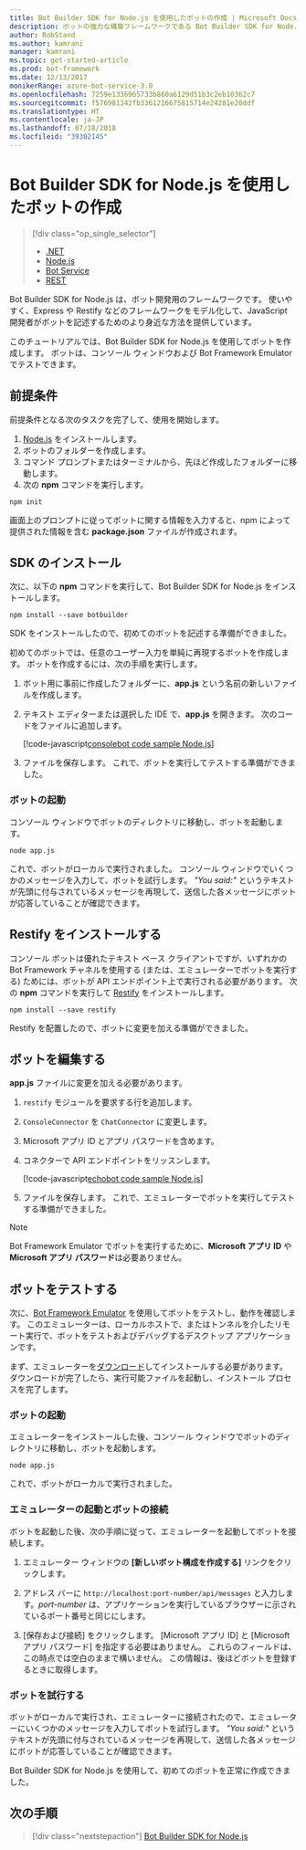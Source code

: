 ```yaml
---
title: Bot Builder SDK for Node.js を使用したボットの作成 | Microsoft Docs
description: ボットの強力な構築フレームワークである Bot Builder SDK for Node.js を使用してボットを作成します。
author: RobStand
ms.author: kamrani
manager: kamrani
ms.topic: get-started-article
ms.prod: bot-framework
ms.date: 12/13/2017
monikerRange: azure-bot-service-3.0
ms.openlocfilehash: 7259e1336965733b860a6129d51b3c2eb10362c7
ms.sourcegitcommit: f576981342fb3361216675815714e24281e20ddf
ms.translationtype: HT
ms.contentlocale: ja-JP
ms.lasthandoff: 07/18/2018
ms.locfileid: "39302145"
---
```

# <a name="create-a-bot-with-the-bot-builder-sdk-for-nodejs"></a>Bot Builder SDK for Node.js を使用したボットの作成
> [!div class="op_single_selector"]
> - [.NET](../dotnet/bot-builder-dotnet-quickstart.md)
> - [Node.js](../nodejs/bot-builder-nodejs-quickstart.md)
> - [Bot Service](../bot-service-quickstart.md)
> - [REST](../rest-api/bot-framework-rest-connector-quickstart.md)

Bot Builder SDK for Node.js は、ボット開発用のフレームワークです。 使いやすく、Express や Restify などのフレームワークをモデル化して、JavaScript 開発者がボットを記述するためのより身近な方法を提供しています。

このチュートリアルでは、Bot Builder SDK for Node.js を使用してボットを作成します。 ボットは、コンソール ウィンドウおよび Bot Framework Emulator でテストできます。

## <a name="prerequisites"></a>前提条件
前提条件となる次のタスクを完了して、使用を開始します。

1. [Node.js](https://nodejs.org) をインストールします。
2. ボットのフォルダーを作成します。
3. コマンド プロンプトまたはターミナルから、先ほど作成したフォルダーに移動します。
4. 次の **npm** コマンドを実行します。

```nodejs
npm init
```

画面上のプロンプトに従ってボットに関する情報を入力すると、npm によって提供された情報を含む **package.json** ファイルが作成されます。 

## <a name="install-the-sdk"></a>SDK のインストール
次に、以下の **npm** コマンドを実行して、Bot Builder SDK for Node.js をインストールします。

```nodejs
npm install --save botbuilder
```

SDK をインストールしたので、初めてのボットを記述する準備ができました。

初めてのボットでは、任意のユーザー入力を単純に再現するボットを作成します。 ボットを作成するには、次の手順を実行します。

1. ボット用に事前に作成したフォルダーに、**app.js** という名前の新しいファイルを作成します。
2. テキスト エディターまたは選択した IDE で、**app.js** を開きます。 次のコードをファイルに追加します。 

   [!code-javascript[consolebot code sample Node.js](../includes/code/node-getstarted.js#consolebot)]

3. ファイルを保存します。 これで、ボットを実行してテストする準備ができました。

### <a name="start-your-bot"></a>ボットの起動

コンソール ウィンドウでボットのディレクトリに移動し、ボットを起動します。

```nodejs
node app.js
```

これで、ボットがローカルで実行されました。 コンソール ウィンドウでいくつかのメッセージを入力して、ボットを試行します。
*"You said:"* というテキストが先頭に付与されているメッセージを再現して、送信した各メッセージにボットが応答していることが確認できます。

## <a name="install-restify"></a>Restify をインストールする

コンソール ボットは優れたテキスト ベース クライアントですが、いずれかの Bot Framework チャネルを使用する (または、エミュレーターでボットを実行する) ためには、ボットが API エンドポイント上で実行される必要があります。 次の **npm** コマンドを実行して <a href="http://restify.com/" target="_blank">Restify</a> をインストールします。

```nodejs
npm install --save restify
```

Restify を配置したので、ボットに変更を加える準備ができました。

## <a name="edit-your-bot"></a>ボットを編集する

**app.js** ファイルに変更を加える必要があります。 

1. `restify` モジュールを要求する行を追加します。
2. `ConsoleConnector` を `ChatConnector` に変更します。
3. Microsoft アプリ ID とアプリ パスワードを含めます。
4. コネクターで API エンドポイントをリッスンします。

   [!code-javascript[echobot code sample Node.js](../includes/code/node-getstarted.js#echobot)]

5. ファイルを保存します。 これで、エミュレーターでボットを実行してテストする準備ができました。

> [!NOTE] 
> Bot Framework Emulator でボットを実行するために、**Microsoft アプリ ID** や **Microsoft アプリ パスワード**は必要ありません。

## <a name="test-your-bot"></a>ボットをテストする
次に、[Bot Framework Emulator](../bot-service-debug-emulator.md) を使用してボットをテストし、動作を確認します。 このエミュレーターは、ローカルホストで、またはトンネルを介したリモート実行で、ボットをテストおよびデバッグするデスクトップ アプリケーションです。

まず、エミュレーターを[ダウンロード](https://emulator.botframework.com)してインストールする必要があります。 ダウンロードが完了したら、実行可能ファイルを起動し、インストール プロセスを完了します。

### <a name="start-your-bot"></a>ボットの起動

エミュレーターをインストールした後、コンソール ウィンドウでボットのディレクトリに移動し、ボットを起動します。

```nodejs
node app.js
```
   
これで、ボットがローカルで実行されました。

### <a name="start-the-emulator-and-connect-your-bot"></a>エミュレーターの起動とボットの接続
ボットを起動した後、次の手順に従って、エミュレーターを起動してボットを接続します。

1. エミュレーター ウィンドウの **[新しいボット構成を作成する]** リンクをクリックします。 

2. アドレス バーに `http://localhost:port-number/api/messages` と入力します。*port-number* は、アプリケーションを実行しているブラウザーに示されているポート番号と同じにします。

3. [保存および接続] をクリックします。 [Microsoft アプリ ID] と [Microsoft アプリ パスワード] を指定する必要はありません。 これらのフィールドは、この時点では空白のままで構いません。 この情報は、後ほどボットを登録するときに取得します。

### <a name="try-out-your-bot"></a>ボットを試行する

ボットがローカルで実行され、エミュレーターに接続されたので、エミュレーターにいくつかのメッセージを入力してボットを試行します。
*"You said:"* というテキストが先頭に付与されているメッセージを再現して、送信した各メッセージにボットが応答していることが確認できます。

Bot Builder SDK for Node.js を使用して、初めてのボットを正常に作成できました。

## <a name="next-steps"></a>次の手順

> [!div class="nextstepaction"]
> [Bot Builder SDK for Node.js](bot-builder-nodejs-overview.md)
